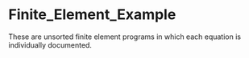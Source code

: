 # Finite_Element_Example
These are unsorted finite element programs in which each equation is individually documented.
